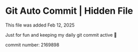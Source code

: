 # Git Auto Commit | Hidden File

This file was added Feb 12, 2025

Just for fun and keeping my daily git commit active 🤪

commit number: 2169898
